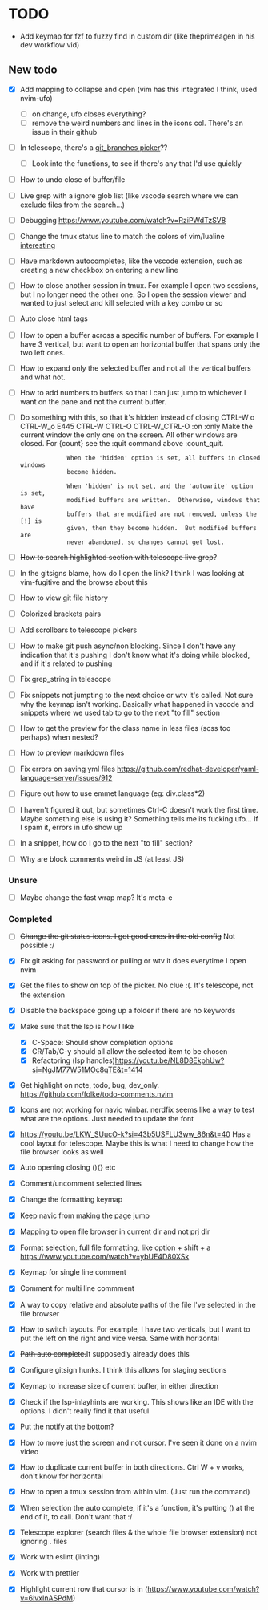 # TODO

- Add keymap for fzf to fuzzy find in custom dir (like theprimeagen in his dev workflow vid)

## New todo

- [x] Add mapping to collapse and open (vim has this integrated I think, used nvim-ufo)
  - [ ] on change, ufo closes everything?
  - [ ] remove the weird numbers and lines in the icons col. There's an issue in their github
- [ ] In telescope, there's a [git_branches picker](https://github.com/tjdevries/config_manager/blob/master/xdg_config/nvim/lua/tj/telescope/setup.lua#L160C5-L160C17)??
  - [ ] Look into the functions, to see if there's any that I'd use quickly
- [ ] How to undo close of buffer/file
- [ ] Live grep with a ignore glob list (like vscode search where we can exclude files from the search...)
- [ ] Debugging <https://www.youtube.com/watch?v=RziPWdTzSV8>
- [ ] Change the tmux status line to match the colors of vim/lualine [interesting](https://www.reddit.com/r/unixporn/comments/10qovte/kanagawa_neovim_obsidian_chromebrave_kitty_tmux/)
- [ ] Have markdown autocompletes, like the vscode extension, such as creating a new checkbox on entering a new line
- [ ] How to close another session in tmux. For example I open two sessions, but I no longer need the other one. So I open the session viewer and wanted to just select and kill selected with a key combo or so
- [ ] Auto close html tags
- [ ] How to open a buffer across a specific number of buffers. For example I have 3 vertical, but want to open an horizontal buffer that spans only the two left ones.
- [ ] How to expand only the selected buffer and not all the vertical buffers and what not.
- [ ] How to add numbers to buffers so that I can just jump to whichever I want on the pane and not the current buffer.
- [ ] Do something with this, so that it's hidden instead of closing
   CTRL-W o                                                CTRL-W_o E445
   CTRL-W CTRL-O                                   CTRL-W_CTRL-O :on :only
                   Make the current window the only one on the screen. All other
                   windows are closed.  For {count} see the :quit command
                   above :count_quit.

                   When the 'hidden' option is set, all buffers in closed windows
                   become hidden.

                   When 'hidden' is not set, and the 'autowrite' option is set,
                   modified buffers are written.  Otherwise, windows that have
                   buffers that are modified are not removed, unless the [!] is
                   given, then they become hidden.  But modified buffers are
                   never abandoned, so changes cannot get lost. 
- [ ] ~~How to search highlighted section with telescope live grep~~?
- [ ] In the gitsigns blame, how do I open the link? I think I was looking at vim-fugitive and the browse about this
- [ ] How to view git file history
- [ ] Colorized brackets pairs
- [ ] Add scrollbars to telescope pickers
- [ ] How to make git push async/non blocking. Since I don't have any indication that it's pushing I don't know what it's doing while blocked, and if it's related to pushing
- [ ] Fix grep_string in telescope
- [ ] Fix snippets not jumpting to the next choice or wtv it's called. Not sure why the keymap isn't working. Basically what happened in vscode and snippets where we used tab to go to the next "to fill" section
- [ ] How to get the preview for the class name in less files (scss too perhaps) when nested?
- [ ] How to preview markdown files
- [ ] Fix errors on saving yml files <https://github.com/redhat-developer/yaml-language-server/issues/912>
- [ ] Figure out how to use emmet language (eg: div.class*2)
- [ ] I haven't figured it out, but sometimes Ctrl-C doesn't work the first time. Maybe something else is using it? Something tells me its fucking ufo... If I spam it, errors in ufo show up
- [ ] In a snippet, how do I go to the next "to fill" section?
- [ ] Why are block comments weird in JS (at least JS)

### Unsure

- [ ] Maybe change the fast wrap map? It's meta-e

### Completed

- [ ] ~~Change the git status icons. I got good ones in the old config~~ Not possible :/

- [x] Fix git asking for password or pulling or wtv it does everytime I open nvim
- [x] Get the files to show on top of the picker. No clue :(.  It's telescope, not the extension
- [x] Disable the backspace going up a folder if there are no keywords
- [x] Make sure that the lsp is how I like
  - [x] C-Space: Should show completion options
  - [x] CR/Tab/C-y should all allow the selected item to be chosen
  - [x] Refactoring (lsp handles)<https://youtu.be/NL8D8EkphUw?si=NgJM77W51MOc8qTE&t=1414>
- [x] Get highlight on note, todo, bug, dev_only. <https://github.com/folke/todo-comments.nvim>
- [x] Icons are not working for navic winbar. nerdfix seems like a way to test what are the options. Just needed to update the font
- [x] <https://youtu.be/LKW_SUucO-k?si=43b5USFLU3ww_86n&t=40> Has a cool layout for telescope. Maybe this is what I need to change how the file browser looks as well
- [x] Auto opening closing (){} etc
- [x] Comment/uncomment selected lines
- [x] Change the formatting keymap
- [x] Keep navic from making the page jump
- [x] Mapping to open file browser in current dir and not prj dir
- [x] Format selection, full file formatting, like option + shift + a <https://www.youtube.com/watch?v=ybUE4D80XSk>
- [x] Keymap for single line comment
- [x] Comment for multi line commment
- [x] A way to copy relative and absolute paths of the file I've selected in the file browser
- [x] How to switch layouts. For example, I have two verticals, but I want to put the left on the right and vice versa. Same with horizontal
- [x] ~~Path auto complete.~~It supposedly already does this
- [x] Configure gitsign hunks. I think this allows for staging sections
- [x] Keymap to increase size of current buffer, in either direction
- [x] Check if the lsp-inlayhints are working. This shows like an IDE with the options. I didn't really find it that useful
- [x] Put the notify at the bottom?
- [x] How to move just the screen and not cursor. I've seen it done on a nvim video
- [x] How to duplicate current buffer in both directions. Ctrl W + v works, don't know for horizontal
- [x] How to open a tmux session from within vim. (Just run the command)
- [x] When selection the auto complete, if it's a function, it's putting () at the end of it, to call. Don't want that :/
- [x] Telescope explorer (search files & the whole file browser extension) not ignoring . files
- [x] Work with eslint (linting)
- [x] Work with prettier
- [x] Highlight current row that cursor is in (<https://www.youtube.com/watch?v=6ivxInASPdM>)
